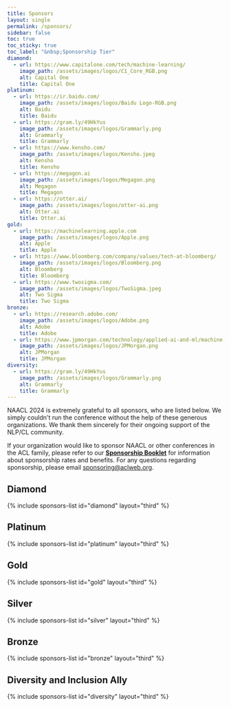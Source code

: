 ```yaml
---
title: Sponsors
layout: single
permalink: /sponsors/
sidebar: false
toc: true
toc_sticky: true
toc_label: "&nbsp;Sponsorship Tier"
diamond:
  - url: https://www.capitalone.com/tech/machine-learning/
    image_path: /assets/images/logos/C1_Core_RGB.png
    alt: Capital One
    title: Capital One
platinum:
  - url: https://ir.baidu.com/
    image_path: /assets/images/logos/Baidu Logo-RGB.png
    alt: Baidu
    title: Baidu
  - url: https://gram.ly/49HkYus
    image_path: /assets/images/logos/Grammarly.png
    alt: Grammarly
    title: Grammarly
  - url: https://www.kensho.com/
    image_path: /assets/images/logos/Kensho.jpeg
    alt: Kensho
    title: Kensho
  - url: https://megagon.ai
    image_path: /assets/images/logos/Megagon.png
    alt: Megagon
    title: Megagon
  - url: https://otter.ai/
    image_path: /assets/images/logos/otter-ai.png
    alt: Otter.ai
    title: Otter.ai
gold:
  - url: https://machinelearning.apple.com
    image_path: /assets/images/logos/Apple.png
    alt: Apple
    title: Apple
  - url: https://www.bloomberg.com/company/values/tech-at-bloomberg/
    image_path: /assets/images/logos/Bloomberg.png
    alt: Bloomberg
    title: Bloomberg
  - url: https://www.twosigma.com/
    image_path: /assets/images/logos/TwoSigma.jpeg
    alt: Two Sigma
    title: Two Sigma
bronze:
  - url: https://research.adobe.com/
    image_path: /assets/images/logos/Adobe.png
    alt: Adobe
    title: Adobe
  - url: https://www.jpmorgan.com/technology/applied-ai-and-ml/machine-learning
    image_path: /assets/images/logos/JPMorgan.png
    alt: JPMorgan
    title: JPMorgan
diversity:
  - url: https://gram.ly/49HkYus
    image_path: /assets/images/logos/Grammarly.png
    alt: Grammarly
    title: Grammarly
---
```


NAACL 2024 is extremely grateful to all sponsors, who are listed below. 
We simply couldn't run the conference without the help of these generous organizations. 
We thank them sincerely for their ongoing support of the NLP/CL community.

If your organization would like to sponsor NAACL or other conferences in the ACL family, 
please refer to our [**Sponsorship Booklet**](/downloads/Sponsorship-2024-booklet.pdf) 
for information about sponsorship rates and benefits. 
For any questions regarding sponsorship, please email [sponsoring@aclweb.org](mailto:sponsoring@aclweb.org ). 

<style>
.sponsors-list { justify-content: flex-start; }
.sponsors-list > a {
  display: flex;
  flex-direction: row;
  justify-content: center;
  background-color: #fff;
  border: 1px solid #d3d3d3;
  border-radius: 5px;
  align-items: center;
  margin: 0.2em;
  padding: 0.5em;
  text-align: center;
}
.sponsors-list a { text-decoration: none; }
.sponsors-list > a > .dummy-padding { margin-top: 100%; }
.sponsors-list > a > img { margin: 0; }
.sponsors-list > a:hover { box-shadow: 0 0 10px #00000044; }
.sponsors-list > a:hover > img { box-shadow: none !important; }
</style>

## Diamond

{% include sponsors-list id="diamond" layout="third" %}

## Platinum

{% include sponsors-list id="platinum" layout="third" %}

## Gold

{% include sponsors-list id="gold" layout="third" %}

## Silver

{% include sponsors-list id="silver" layout="third" %}

## Bronze

{% include sponsors-list id="bronze" layout="third" %}

## Diversity and Inclusion Ally

{% include sponsors-list id="diversity" layout="third" %}

